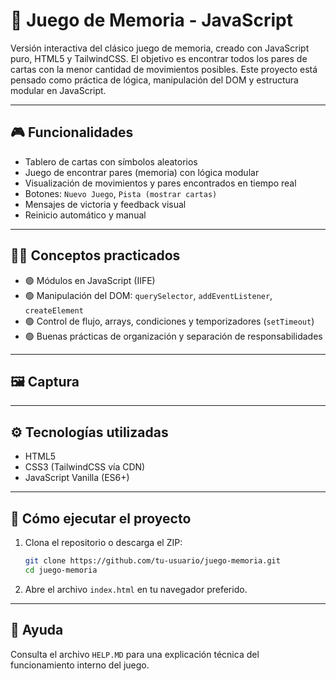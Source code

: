 # 🧠 Juego de Memoria - JavaScript

Versión interactiva del clásico juego de memoria, creado con JavaScript puro, HTML5 y TailwindCSS. El objetivo es encontrar todos los pares de cartas con la menor cantidad de movimientos posibles. Este proyecto está pensado como práctica de lógica, manipulación del DOM y estructura modular en JavaScript.

---

## 🎮 Funcionalidades

- Tablero de cartas con símbolos aleatorios
- Juego de encontrar pares (memoria) con lógica modular
- Visualización de movimientos y pares encontrados en tiempo real
- Botones: `Nuevo Juego`, `Pista (mostrar cartas)`
- Mensajes de victoria y feedback visual
- Reinicio automático y manual

---

## 🧑‍💻 Conceptos practicados

- 🟢 Módulos en JavaScript (IIFE)
- 🟢 Manipulación del DOM: `querySelector`, `addEventListener`, `createElement`
- 🟢 Control de flujo, arrays, condiciones y temporizadores (`setTimeout`)
- 🟢 Buenas prácticas de organización y separación de responsabilidades

---

## 🖼️ Captura

<!-- Puedes agregar una imagen como esta -->
<!-- ![Captura del juego](./assets/img/captura.png) -->

---

## ⚙️ Tecnologías utilizadas

- HTML5
- CSS3 (TailwindCSS vía CDN)
- JavaScript Vanilla (ES6+)

---

## 🚀 Cómo ejecutar el proyecto

1. Clona el repositorio o descarga el ZIP:
   ```bash
   git clone https://github.com/tu-usuario/juego-memoria.git
   cd juego-memoria
   ```
2. Abre el archivo `index.html` en tu navegador preferido.

---

## 📄 Ayuda

Consulta el archivo `HELP.MD` para una explicación técnica del funcionamiento interno del juego. 
